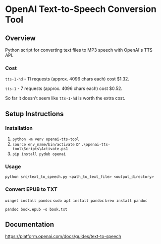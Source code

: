 # OpenAI Text-to-Speech Conversion Tool

## Overview

Python script for converting text files to MP3 speech with OpenAI's TTS API. 

### Cost

  `tts-1-hd` - 11 requests (approx. 4096 chars each) cost $1.32.

  `tts-1` - 7 requests (approx. 4096 chars each) cost $0.52. 

So far it doesn't seem like `tts-1-hd` is worth the extra cost.

## Setup Instructions

### Installation

  1. `python -m venv openai-tts-tool`
  2. `source env_name/bin/activate` or `.\openai-tts-tool\Scripts\Activate.ps1`
  3. `pip install pydub openai`

### Usage

  `python src/text_to_speech.py <path_to_text_file> <output_directory>`

### Convert EPUB to TXT

`winget install pandoc`
`sudo apt install pandoc`
`brew install pandoc`

`pandoc book.epub -o book.txt`

## Documentation

https://platform.openai.com/docs/guides/text-to-speech
